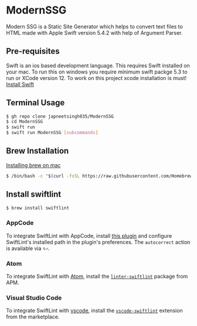 # ModernSSG #
 Modern SSG is a Static Site Generator which helps to convert text files to HTML made with Apple Swift version 5.4.2 with help of Argument Parser.

## Pre-requisites ##
Swift is an ios based development language. This requires Swift installed on your mac. To run this on windows you require minimum swift packge 5.3 to run or XCode version 12. To work on this project xcode installation is must!
[Install Swift](https://swift.org/getting-started/#installing-swift)

## Terminal Usage ##
```bash
$ gh repo clone japneetsingh035/ModernSSG
$ cd ModernSSG
$ swift run
$ swift run ModernSSG [subcommands]
``` 
## Brew Installation
[Installing brew on mac](https://brew.sh/)
```bash
$ /bin/bash -c "$(curl -fsSL https://raw.githubusercontent.com/Homebrew/install/HEAD/install.sh)"
```
## Install swiftlint
```bash
$ brew install swiftlint
```

### AppCode

To integrate SwiftLint with AppCode, install
[this plugin](https://plugins.jetbrains.com/plugin/9175) and configure
SwiftLint's installed path in the plugin's preferences.
The `autocorrect` action is available via `⌥⏎`.

### Atom

To integrate SwiftLint with [Atom](https://atom.io/), install the
[`linter-swiftlint`](https://atom.io/packages/linter-swiftlint) package from
APM.

### Visual Studio Code

To integrate SwiftLint with [vscode](https://code.visualstudio.com), install the
[`vscode-swiftlint`](https://marketplace.visualstudio.com/items?itemName=vknabel.vscode-swiftlint) extension from the marketplace.
